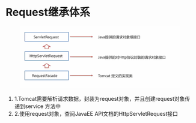 # Request继承体系

<figure><img src="../.gitbook/assets/image (2).png" alt=""><figcaption></figcaption></figure>

1. 1.Tomcat需要解析请求数据，封装为request对象，并且创建request对象传递到service 方法中
2. 2.使用request对象，查阅JavaEE API文档的HttpServletRequest接口
